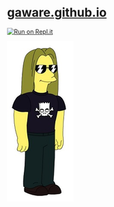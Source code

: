 # [gaware.github.io](http://gaware.github.io)

[![Run on Repl.it](https://repl.it/badge/github/gaware/gaware.github.io)](https://repl.it/github/gaware/gaware.github.io)

![](/images/simpsonized.jpg)
